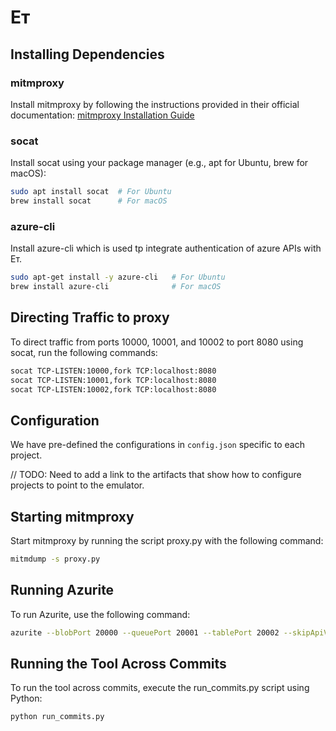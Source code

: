 # Eᴛ 

## Installing Dependencies

### mitmproxy
Install mitmproxy by following the instructions provided in their official documentation:
[mitmproxy Installation Guide](https://docs.mitmproxy.org/stable/overview-installation/)

### socat
Install socat using your package manager (e.g., apt for Ubuntu, brew for macOS):
```bash
sudo apt install socat  # For Ubuntu
brew install socat      # For macOS
```
### azure-cli
Install azure-cli which is used tp integrate authentication of azure APIs with Eᴛ.
```bash
sudo apt-get install -y azure-cli   # For Ubuntu
brew install azure-cli              # For macOS
```



## Directing Traffic to proxy

To direct traffic from ports 10000, 10001, and 10002 to port 8080 using socat, run the following commands:
```bash
socat TCP-LISTEN:10000,fork TCP:localhost:8080
socat TCP-LISTEN:10001,fork TCP:localhost:8080
socat TCP-LISTEN:10002,fork TCP:localhost:8080
```
## Configuration

We have pre-defined the configurations in `config.json` specific to each project.

// TODO: Need to add a link to the artifacts that show how to configure projects to point to the emulator.


## Starting mitmproxy

Start mitmproxy by running the script proxy.py with the following command:
```bash
mitmdump -s proxy.py
```

## Running Azurite

To run Azurite, use the following command:
```bash
azurite --blobPort 20000 --queuePort 20001 --tablePort 20002 --skipApiVersionCheck
```

## Running the Tool Across Commits

To run the tool across commits, execute the run_commits.py script using Python:
```bash
python run_commits.py
```